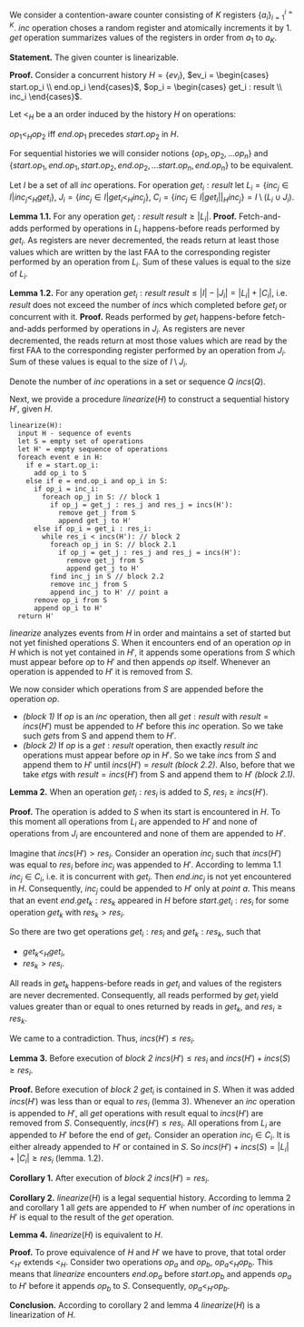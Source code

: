 We consider a contention-aware counter consisting of $K$ registers $\{ a_i \}_{i=1}^{i=K}$. $inc$ operation choses a random register and atomically increments it by 1. $get$ operation summarizes values of the registers in order from $a_1$ to $a_K$.

**Statement.** The given counter is linearizable.

**Proof.** Consider a concurrent history $H = \{ ev_i \}$, $ev_i = \begin{cases} 
      start.op_i \\
      end.op_i
 \end{cases}$, $op_i = \begin{cases} 
      get_i : result \\
      inc_i
 \end{cases}$.

Let $<_H$ be a an order induced by the history $H$ on operations:

$op_1 <_H op_2$ iff $end.op_1$ precedes $start.op_2$ in $H$.

For sequential histories we will consider notions $\{ op_1, op_2, ... op_n \}$ and $\{ start.op_1, end.op_1, start.op_2, end.op_2, ... start.op_n, end.op_n \}$ to be equivalent.

Let $I$ be a set of all $inc$ operations. For operation $get_i : result$ let $L_i = \{ inc_j \in I | inc_j <_H get_i \}$, $J_i = \{ inc_j \in I | get_i <_H inc_j \}$, $C_i = \{ inc_j \in I | get_i ||_H inc_j \} = I \setminus (L_i \cup J_i)$.

**Lemma 1.1.** For any operation $get_i : result$ $result \geq |L_i|$. **Proof.** Fetch-and-adds performed by operations in $L_i$ happens-before reads performed by $get_i$. As registers are never decremented, the reads return at least those values which are written by the last FAA to the corresponding register performed by an operation from $L_i$. Sum of these values is equal to the size of $L_i$.

**Lemma 1.2.** For any operation $get_i : result$ $result \leq |I|-|J_i| = |L_i| + |C_i|$, i.e. $result$ does not exceed the number of $inc$s which completed before $get_i$ or concurrent with it. **Proof.** Reads performed by $get_i$ happens-before fetch-and-adds performed by operations in $J_i$. As registers are never decremented, the reads return at most those values which are read by the first FAA to the corresponding register performed by an operation from $J_i$. Sum of these values is equal to the size of $I \setminus J_i$.

Denote the number of $inc$ operations in a set or sequence $Q$ $incs(Q)$.

Next, we provide a procedure $linearize(H)$ to construct a sequential history $H'$, given $H$.

```text
linearize(H):
  input H - sequence of events
  let S = empty set of operations
  let H' = empty sequence of operations
  foreach event e in H:
    if e = start.op_i:
      add op_i to S
    else if e = end.op_i and op_i in S:
      if op_i = inc_i:
        foreach op_j in S: // block 1
          if op_j = get_j : res_j and res_j = incs(H'):
            remove get_j from S
            append get_j to H'
      else if op_i = get_i : res_i:
        while res_i < incs(H'): // block 2
          foreach op_j in S: // block 2.1
            if op_j = get_j : res_j and res_j = incs(H'):
              remove get_j from S
              append get_j to H'
          find inc_j in S // block 2.2
          remove inc_j from S
          append inc_j to H' // point a
      remove op_i from S
      append op_i to H'
  return H'
```

$linearize$ analyzes events from $H$ in order and maintains a set of started but not yet finished operations $S$. When it encounters end of an operation $op$ in $H$ which is not yet contained in $H'$, it appends some operations from $S$ which must appear before $op$ to $H'$ and then appends $op$ itself. Whenever an operation is appended to $H'$ it is removed from $S$.

We now consider which operations from $S$ are appended before the operation $op$.

* *(block 1)* If $op$ is an $inc$ operation, then all $get : result$ with $result = incs(H')$ must be appended to $H'$ before this $inc$ operation. So we take such $get$s from S and append them to $H'$.
* *(block 2)* If $op$ is a $get : result$ operation, then exactly $result$ $inc$ operations must appear before $op$ in $H'$. So we take $inc$s from $S$ and append them to $H'$ until $incs(H') = result$ *(block 2.2)*. Also, before that we take $etg$s with $result = incs(H')$ from S and append them to $H'$ *(block 2.1)*.

**Lemma 2.** When an operation $get_i : res_i$ is added to $S$, $res_i \geq incs(H')$.

**Proof.** The operation is added to $S$ when its start is encountered in $H$. To this moment all operations from $L_i$ are appended to $H'$ and none of operations from $J_i$ are encountered and none of them are appended to $H'$.

Imagine that $incs(H') \gt res_i$. Consider an operation $inc_j$ such that $incs(H')$ was equal to $res_i$ before $inc_j$ was appended to $H'$. According to lemma 1.1 $inc_j \in C_i$, i.e. it is concurrent with $get_i$. Then $end.inc_j$ is not yet encountered in $H$. Consequently, $inc_j$ could be appended to $H'$ only at *point a*. This means that an event $end.get_k : res_k$ appeared in $H$ before $start.get_i : res_i$ for some operation $get_k$ with $res_k > res_i$.

So there are two get operations $get_i : res_i$ and $get_k : res_k$, such that

* $get_k <_H get_i$,
* $res_k > res_i$.

All reads in $get_k$ happens-before reads in $get_i$ and values of the registers are never decremented. Consequently, all reads performed by $get_i$ yield values greater than or equal to ones returned by reads in $get_k$, and $res_i \geq res_k$.

We came to a contradiction. Thus, $incs(H') \leq res_i$.

**Lemma 3.** Before execution of *block 2* $incs(H') \leq res_i$ and $incs(H') + incs(S) \geq res_i$.

**Proof.** Before execution of *block 2* $get_i$ is contained in $S$. When it was added $incs(H')$ was less than or equal to $res_i$ (lemma 3). Whenever an $inc$ operation is appended to $H'$, all $get$ operations with result equal to $incs(H')$ are removed from $S$. Consequently, $incs(H') \leq res_i$. All operations from $L_i$ are appended to $H'$ before the end of $get_i$. Consider an operation $inc_j \in C_i$. It is either already appended to $H'$ or contained in $S$. So $incs(H') + incs(S) = |L_i| + |C_i| \geq res_i$ (lemma. 1.2).

**Corollary 1.** After execution of *block 2* $incs(H') = res_i$.

**Corollary 2.** $linearize(H)$ is a legal sequential history. According to lemma 2 and corollary 1 all $get$s are appended to $H'$ when number of $inc$ operations in $H'$ is equal to the result of the $get$ operation.

**Lemma 4.** $linearize(H)$ is equivalent to $H$.

**Proof.** To prove equivalence of $H$ and $H'$ we have to prove, that total order $<_{H'}$ extends $<_H$. Consider two operations $op_a$ and $op_b$, $op_a <_{H} op_b$. This means that $linearize$ encounters $end.op_a$ before $start.op_b$ and appends $op_a$ to $H'$ before it appends $op_b$ to $S$. Consequently, $op_a <_{H'} op_b$.

**Conclusion.** According to corollary 2 and lemma 4 $linearize(H)$ is a linearization of $H$.